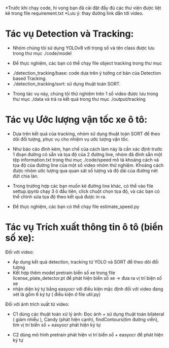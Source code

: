 *Trước khi chạy code, hi vọng bạn đã cài đặt đầy đủ các thư viện được liệt kê trong file requirement.txt
*Lưu ý: thay đường link dẫn tới video.

# Tác vụ Detection và Tracking:
- Nhóm chúng tôi sử dụng YOLOv8 với trọng số và tên class được lưu trong thư mục ./code/model

- Để thực nghiệm, các bạn có thể chạy file object tracking trong thư mục
+ ./detection_tracking/base: code dựa trên ý tưởng cơ bản của Detection based Tracking.
+ ./detection_tracking/sort: sử dụng thuật toán SORT.

- Trong tác vụ này, chúng tôi thử nghiệm trên 1 số video được lưu trong thư mục ./data và trả ra kết quả trong thư mục ./output/tracking

# Tác vụ Ước lượng vận tốc xe ô tô:
- Dựa trên kết quả của tracking, nhóm sử dụng thuật toán SORT để theo dõi đối tượng, phục vụ cho nhiệm vụ ước lượng vận tốc.

- Như báo cáo đính kèm, hạn chế của cách làm này là cần xác định trước 1 đoạn đường có sẵn và tọa độ của 2 đường line, nhóm đã đính sẵn một tệp information.txt trong thư mục ./code/speed mô tả khoảng cách và tọa độ của đường line của một số video nhóm thử nghiệm. Khoảng cách được nhóm ước lượng qua quan sát số lượng và độ dài của đường nét đứt chia làn.

- Trong trường hợp các bạn muốn kẻ đường line khác, có thể vào file settup.ipynb chạy 3 ô đầu tiên, click chuột chọn tọa độ, và các bạn có thể chỉnh sửa tọa độ theo kết quả được in ra.

- Để thực nghiệm, các bạn có thể chạy file estimate_speed.py

# Tác vụ Trích xuất thông tin ô tô (biển số xe):
Đối với video: 
- Áp dụng kết quả detection, tracking từ YOLO và SORT để theo dõi đối tượng 
- Kết hợp thêm model pretrain biển số xe trong file license_plate_detector.pt để phát hiện biển số xe -> đưa ra vị trí biện số xe
- nhận diện ký tự bằng easyocr với điều kiện mặc định đối với video đang xét là gồm 6 ký tự ( điều kiện ở file util.py)

Đối với ảnh trích xuất từ video:
- C1 dùng các thuật toán xử lý ảnh:
Đọc ảnh  + sử dụng thuật toán bilateral ( giảm nhiễu ), Candy (phát hiện cạnh), findContours(tìm đường viền), tìm vị trí biển số + easyocr phát hiện ký tự

- C2 dùng mô hình pretrain phát hiện vị trí biển số + easyocr để phát hiện ký tự

